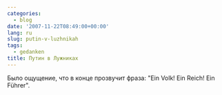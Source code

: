 ```yaml
---
categories:
  - blog
date: '2007-11-22T08:49:00+00:00'
lang: ru
slug: putin-v-luzhnikah
tags:
  - gedanken
title: Путин в Лужниках
---
```




Было ощущение, что в конце прозвучит фраза: "Ein Volk! Ein Reich! Ein Führer".